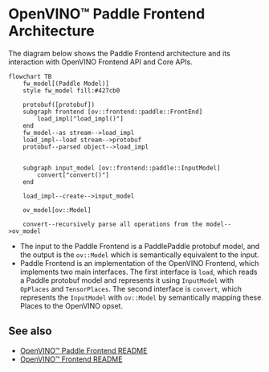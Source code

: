 # OpenVINO™ Paddle Frontend Architecture

The diagram below shows the Paddle Frontend architecture and its interaction with OpenVINO Frontend API and Core APIs.

```mermaid
flowchart TB
    fw_model[(Paddle Model)]
    style fw_model fill:#427cb0
    
    protobuf([protobuf])
    subgraph frontend [ov::frontend::paddle::FrontEnd]
        load_impl["load_impl()"]
    end
    fw_model--as stream-->load_impl
    load_impl--load stream-->protobuf
    protobuf--parsed object-->load_impl
    
    
    subgraph input_model [ov::frontend::paddle::InputModel]
        convert["convert()"]
    end
    
    load_impl--create-->input_model
    
    ov_model[ov::Model]
    
    convert--recursively parse all operations from the model-->ov_model
```

* The input to the Paddle Frontend is a PaddlePaddle protobuf model, and the output is the `ov::Model` which is semantically equivalent to the input.
* Paddle Frontend is an implementation of the OpenVINO Frontend, which implements two main interfaces. The first interface is `load`, which reads a Paddle protobuf model and represents it using `InputModel` with `OpPlaces` and `TensorPlaces`. The second interface is `convert`, which represents the `InputModel` with `ov::Model` by semantically mapping these Places to the OpenVINO opset.


## See also
 * [OpenVINO™ Paddle Frontend README](../README.md)
 * [OpenVINO™ Frontend README](../../README.md)
